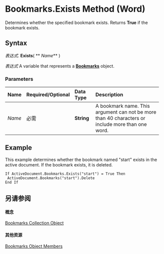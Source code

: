 
# Bookmarks.Exists Method (Word)

Determines whether the specified bookmark exists. Returns  **True** if the bookmark exists.


## Syntax

 _表达式_. **Exists**( ** _Name_** )

 _表达式_ A variable that represents a **[Bookmarks](827bed64-3034-0eb4-401d-f117cdb98898.md)** object.


### Parameters



|**Name**|**Required/Optional**|**Data Type**|**Description**|
|:-----|:-----|:-----|:-----|
| _Name_|必需|**String**|A bookmark name. This argument can not be more than 40 characters or include more than one word.|

## Example

This example determines whether the bookmark named "start" exists in the active document. If the bookmark exists, it is deleted.


```
If ActiveDocument.Bookmarks.Exists("start") = True Then 
 ActiveDocument.Bookmarks("start").Delete 
End If
```


## 另请参阅


#### 概念


[Bookmarks Collection Object](827bed64-3034-0eb4-401d-f117cdb98898.md)
#### 其他资源


[Bookmarks Object Members](http://msdn.microsoft.com/library/41ab3642-f394-061a-294d-09a9b6abd333%28Office.15%29.aspx)